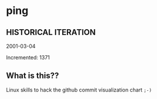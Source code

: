 # ping

## HISTORICAL ITERATION
2001-03-04

Incremented: 1371

## What is this?? 
Linux skills to hack the github commit visualization chart `;-)`
